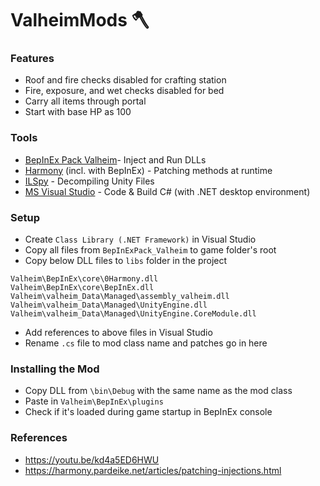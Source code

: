 # ValheimMods 🪓

### Features
- Roof and fire checks disabled for crafting station
- Fire, exposure, and wet checks disabled for bed
- Carry all items through portal
- Start with base HP as 100

### Tools
- [BepInEx Pack Valheim](https://valheim.thunderstore.io/package/denikson/BepInExPack_Valheim/)- Inject and Run DLLs
- [Harmony](https://harmony.pardeike.net/) (incl. with BepInEx) - Patching methods at runtime
- [ILSpy](https://github.com/icsharpcode/ILSpy) - Decompiling Unity Files
- [MS Visual Studio](https://visualstudio.microsoft.com/) - Code & Build C# (with .NET desktop environment)

### Setup
- Create `Class Library (.NET Framework)` in Visual Studio  
- Copy all files from `BepInExPack_Valheim` to game folder's root
- Copy below DLL files to `libs` folder in the project
```
Valheim\BepInEx\core\0Harmony.dll
Valheim\BepInEx\core\BepInEx.dll
Valheim\valheim_Data\Managed\assembly_valheim.dll
Valheim\valheim_Data\Managed\UnityEngine.dll
Valheim\valheim_Data\Managed\UnityEngine.CoreModule.dll
```
- Add references to above files in Visual Studio
- Rename `.cs` file to mod class name and patches go in here

### Installing the Mod
- Copy DLL from `\bin\Debug` with the same name as the mod class
- Paste in `Valheim\BepInEx\plugins`
- Check if it's loaded during game startup in BepInEx console

### References
- https://youtu.be/kd4a5ED6HWU
- https://harmony.pardeike.net/articles/patching-injections.html
